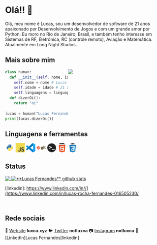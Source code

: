 # Olá!! 👋

Olá, meu nome é Lucas, sou um desenvolvedor de software de 21 anos apaixonado por Desenvolvimento de Jogos e com um grande amor por Python. Eu moro no Rio de Janeiro, Brasil, e também tenho interesse em Sistemas de RF, Eletrônica, RC (controle remoto), Aviação e Matemática.
Atualmente em Long Night Studios.

## Mais sobre mim

<img align="right" width="300" src="https://i2.wp.com/allhtaccess.info/wp-content/uploads/2018/03/programming.gif?fit=1281%2C716&ssl=1" />

```python
class human:
  def __init__(self, nome, idade, linguagens):
    self.nome = nome # Lucas Fernandes
    self.idade = idade # 21 anos
    self.linguagens = linguagens # Python, C++, Rust, C#
  def dizerOi():
    return "oi"
  
lucas = human("Lucas Fernandes", "21 anos", "Python, C++, Rust, C#")
print(lucas.dizerOi())
```

## Linguagens e ferramentas

<code><img height="30" src="https://raw.githubusercontent.com/github/explore/80688e429a7d4ef2fca1e82350fe8e3517d3494d/topics/python/python.png"></code>
<code><img height="30" src="https://raw.githubusercontent.com/github/explore/80688e429a7d4ef2fca1e82350fe8e3517d3494d/topics/javascript/javascript.png"></code>
<code><img height="30" src="https://raw.githubusercontent.com/github/explore/80688e429a7d4ef2fca1e82350fe8e3517d3494d/topics/visual-studio-code/visual-studio-code.png"></code>
<code><img height="30" src="https://raw.githubusercontent.com/github/explore/80688e429a7d4ef2fca1e82350fe8e3517d3494d/topics/git/git.png"></code>
<code><img height="30" src="https://raw.githubusercontent.com/github/explore/80688e429a7d4ef2fca1e82350fe8e3517d3494d/topics/terminal/terminal.png"></code>
<code><img height="30" src="https://raw.githubusercontent.com/github/explore/80688e429a7d4ef2fca1e82350fe8e3517d3494d/topics/html/html.png"></code>
<code><img height="30" src="https://raw.githubusercontent.com/github/explore/80688e429a7d4ef2fca1e82350fe8e3517d3494d/topics/css/css.png"></code>

## Status

<a href="https://github.com/notluxca">
  <img align="center" src="https://github-readme-stats.vercel.app/api/top-langs/?username=notluxca&theme=dracula&hide_langs_below=1" />
</a>

<a href="https://github.com/notluxaca">
 <img align="center" src="https://github-readme-stats.vercel.app/api?username=notluxca&show_icons=true&theme=dracula&line_height=27" alt="**Lucas Fernandes** github stats"/>
</a>

[website]: https://luxca.xyz
[twitter]: https://twitter.com/notluxca
[instagram]: https://www.instagram.com/notluxca/
[linkedin]: https://www.linkedin.com/in//](https://www.linkedin.com/in/lucas-rocha-fernandes-016505230/

<br>

## Rede sociais

🏡 [Website][website] **luxca.xyz**
🐦 [Twitter][twitter] **notluxca**
📷 [Instagram][instagram] **notluxca**
👔 [LinkedIn]Lucas Fernandes[linkedin]
